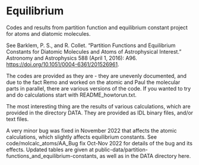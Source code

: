# Equilibrium
Codes and results from partition function and equilibrium constant project for atoms and diatomic molecules.

See Barklem, P. S., and R. Collet. “Partition Functions and Equilibrium Constants for Diatomic Molecules and Atoms of Astrophysical Interest.” Astronomy and Astrophysics 588 (April 1, 2016): A96. https://doi.org/10.1051/0004-6361/201526961.

The codes are provided as they are - they are unevenly documented, and due to the fact Remo and worked on the atomic and Paul the molecular parts in parallel, there are various versions of the code.  If you wanted to try and do calculations start with README_howtorun.txt.

The most interesting thing are the results of various calculations, which are provided in the directory DATA.  They are provided as IDL binary files, and/or text files.

A very minor bug was fixed in November 2022 that affects the atomic calculations, which slightly affects equilibrium constants.  See code/molcalc_atoms/AA_Bug fix Oct-Nov 2022 for details of the bug and its effects.  Updated tables are given at public-data/partition-functions_and_equilibrium-constants, as well as in the DATA directory here.  
